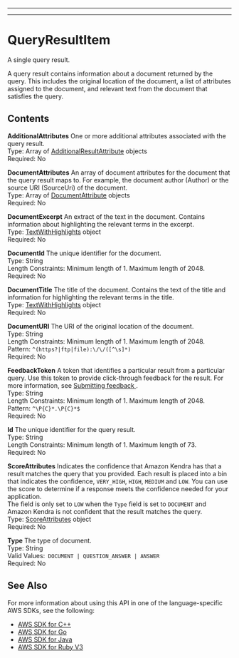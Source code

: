 --------

--------

# QueryResultItem<a name="API_QueryResultItem"></a>

A single query result\.

A query result contains information about a document returned by the query\. This includes the original location of the document, a list of attributes assigned to the document, and relevant text from the document that satisfies the query\.

## Contents<a name="API_QueryResultItem_Contents"></a>

 **AdditionalAttributes**   <a name="Kendra-Type-QueryResultItem-AdditionalAttributes"></a>
One or more additional attributes associated with the query result\.  
Type: Array of [AdditionalResultAttribute](API_AdditionalResultAttribute.md) objects  
Required: No

 **DocumentAttributes**   <a name="Kendra-Type-QueryResultItem-DocumentAttributes"></a>
An array of document attributes for the document that the query result maps to\. For example, the document author \(Author\) or the source URI \(SourceUri\) of the document\.  
Type: Array of [DocumentAttribute](API_DocumentAttribute.md) objects  
Required: No

 **DocumentExcerpt**   <a name="Kendra-Type-QueryResultItem-DocumentExcerpt"></a>
An extract of the text in the document\. Contains information about highlighting the relevant terms in the excerpt\.  
Type: [TextWithHighlights](API_TextWithHighlights.md) object  
Required: No

 **DocumentId**   <a name="Kendra-Type-QueryResultItem-DocumentId"></a>
The unique identifier for the document\.  
Type: String  
Length Constraints: Minimum length of 1\. Maximum length of 2048\.  
Required: No

 **DocumentTitle**   <a name="Kendra-Type-QueryResultItem-DocumentTitle"></a>
The title of the document\. Contains the text of the title and information for highlighting the relevant terms in the title\.  
Type: [TextWithHighlights](API_TextWithHighlights.md) object  
Required: No

 **DocumentURI**   <a name="Kendra-Type-QueryResultItem-DocumentURI"></a>
The URI of the original location of the document\.  
Type: String  
Length Constraints: Minimum length of 1\. Maximum length of 2048\.  
Pattern: `^(https?|ftp|file):\/\/([^\s]*)`   
Required: No

 **FeedbackToken**   <a name="Kendra-Type-QueryResultItem-FeedbackToken"></a>
A token that identifies a particular result from a particular query\. Use this token to provide click\-through feedback for the result\. For more information, see [ Submitting feedback ](https://docs.aws.amazon.com/kendra/latest/dg/submitting-feedback.html)\.  
Type: String  
Length Constraints: Minimum length of 1\. Maximum length of 2048\.  
Pattern: `^\P{C}*.\P{C}*$`   
Required: No

 **Id**   <a name="Kendra-Type-QueryResultItem-Id"></a>
The unique identifier for the query result\.  
Type: String  
Length Constraints: Minimum length of 1\. Maximum length of 73\.  
Required: No

 **ScoreAttributes**   <a name="Kendra-Type-QueryResultItem-ScoreAttributes"></a>
Indicates the confidence that Amazon Kendra has that a result matches the query that you provided\. Each result is placed into a bin that indicates the confidence, `VERY_HIGH`, `HIGH`, `MEDIUM` and `LOW`\. You can use the score to determine if a response meets the confidence needed for your application\.  
The field is only set to `LOW` when the `Type` field is set to `DOCUMENT` and Amazon Kendra is not confident that the result matches the query\.  
Type: [ScoreAttributes](API_ScoreAttributes.md) object  
Required: No

 **Type**   <a name="Kendra-Type-QueryResultItem-Type"></a>
The type of document\.   
Type: String  
Valid Values:` DOCUMENT | QUESTION_ANSWER | ANSWER`   
Required: No

## See Also<a name="API_QueryResultItem_SeeAlso"></a>

For more information about using this API in one of the language\-specific AWS SDKs, see the following:
+  [AWS SDK for C\+\+](https://docs.aws.amazon.com/goto/SdkForCpp/kendra-2019-02-03/QueryResultItem) 
+  [AWS SDK for Go](https://docs.aws.amazon.com/goto/SdkForGoV1/kendra-2019-02-03/QueryResultItem) 
+  [AWS SDK for Java](https://docs.aws.amazon.com/goto/SdkForJava/kendra-2019-02-03/QueryResultItem) 
+  [AWS SDK for Ruby V3](https://docs.aws.amazon.com/goto/SdkForRubyV3/kendra-2019-02-03/QueryResultItem) 